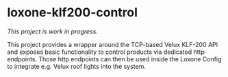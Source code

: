 # loxone-klf200-control

_This project is work in progress_.

This project provides a wrapper around the TCP-based Velux KLF-200 API and exposes basic functionality to control
products via dedicated http endpoints.
Those http endpoints can then be used inside the Loxone Config to integrate e.g. Velux roof lights into the system.
